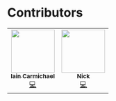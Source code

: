 # Contributors

<!-- ALL-CONTRIBUTORS-LIST:START - Do not remove or modify this section -->
<!-- prettier-ignore-start -->
<!-- markdownlint-disable -->
<table>
  <tr>
    <td align="center"><a href="https://idc9.github.io/"><img src="https://avatars.githubusercontent.com/u/906398?v=4?s=100" width="100px;" alt=""/><br /><sub><b>Iain Carmichael</b></sub></a><br /><a href="https://github.com/microsoft/graspologic/commits?author=idc9" title="Code">💻</a></td>
    <td align="center"><a href="https://github.com/Nyecarr"><img src="https://avatars.githubusercontent.com/u/4693255?v=4?s=100" width="100px;" alt=""/><br /><sub><b>Nick</b></sub></a><br /><a href="https://github.com/microsoft/graspologic/commits?author=Nyecarr" title="Code">💻</a></td>
  </tr>
</table>

<!-- markdownlint-restore -->
<!-- prettier-ignore-end -->

<!-- ALL-CONTRIBUTORS-LIST:END -->

